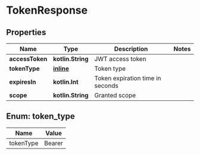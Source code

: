 
# TokenResponse

## Properties
| Name | Type | Description | Notes |
| ------------ | ------------- | ------------- | ------------- |
| **accessToken** | **kotlin.String** | JWT access token |  |
| **tokenType** | [**inline**](#TokenType) | Token type |  |
| **expiresIn** | **kotlin.Int** | Token expiration time in seconds |  |
| **scope** | **kotlin.String** | Granted scope |  |


<a id="TokenType"></a>
## Enum: token_type
| Name | Value |
| ---- | ----- |
| tokenType | Bearer |



